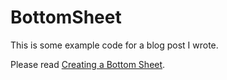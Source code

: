 #  BottomSheet

This is some example code for a blog post I wrote.

Please read [Creating a Bottom Sheet](https://skagedal.github.io/2018/08/03/bottom-sheet.html).

